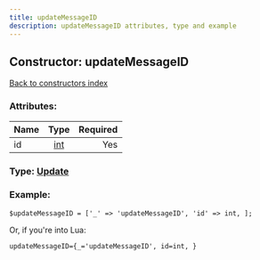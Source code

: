 ```yaml
---
title: updateMessageID
description: updateMessageID attributes, type and example
---
```

## Constructor: updateMessageID  
[Back to constructors index](index.md)



### Attributes:

| Name     |    Type       | Required |
|----------|:-------------:|---------:|
|id|[int](../types/int.md) | Yes|



### Type: [Update](../types/Update.md)


### Example:

```
$updateMessageID = ['_' => 'updateMessageID', 'id' => int, ];
```  

Or, if you're into Lua:  


```
updateMessageID={_='updateMessageID', id=int, }

```



